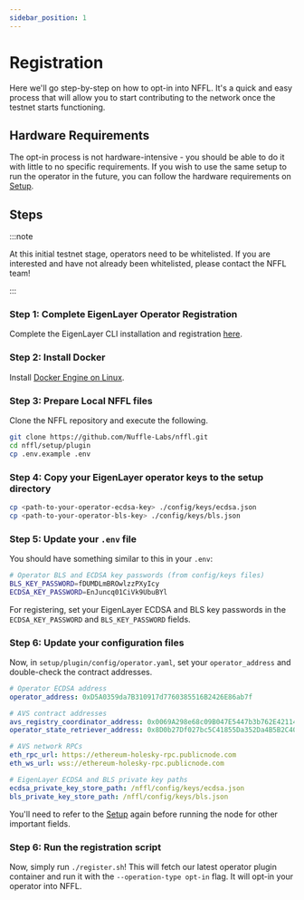 ```yaml
---
sidebar_position: 1
---
```


# Registration

Here we'll go step-by-step on how to opt-in into NFFL. It's a quick and
easy process that will allow you to start contributing to the network once the
testnet starts functioning.

## Hardware Requirements

The opt-in process is not hardware-intensive - you should be able to do it with
little to no specific requirements. If you wish to use the same setup to run
the operator in the future, you can follow the hardware requirements on
[Setup](./setup).

## Steps

:::note

At this initial testnet stage, operators need to be whitelisted. If you are
interested and have not already been whitelisted, please contact the NFFL
team!

:::

### Step 1: Complete EigenLayer Operator Registration

Complete the EigenLayer CLI installation and registration [here](https://docs.eigenlayer.xyz/operator-guides/operator-installation).

### Step 2: Install Docker

Install [Docker Engine on Linux](https://docs.docker.com/engine/install/ubuntu/).

### Step 3: Prepare Local NFFL files

Clone the NFFL repository and execute the following.

```bash
git clone https://github.com/Nuffle-Labs/nffl.git
cd nffl/setup/plugin
cp .env.example .env
```

### Step 4: Copy your EigenLayer operator keys to the setup directory

```bash
cp <path-to-your-operator-ecdsa-key> ./config/keys/ecdsa.json
cp <path-to-your-operator-bls-key> ./config/keys/bls.json
```

### Step 5: Update your `.env` file

You should have something similar to this in your `.env`:
```bash
# Operator BLS and ECDSA key passwords (from config/keys files)
BLS_KEY_PASSWORD=fDUMDLmBROwlzzPXyIcy
ECDSA_KEY_PASSWORD=EnJuncq01CiVk9UbuBYl
```

For registering, set your EigenLayer ECDSA and BLS key passwords in the
`ECDSA_KEY_PASSWORD` and `BLS_KEY_PASSWORD` fields.

### Step 6: Update your configuration files

Now, in `setup/plugin/config/operator.yaml`, set your `operator_address`
and double-check the contract addresses.

```yaml
# Operator ECDSA address
operator_address: 0xD5A0359da7B310917d7760385516B2426E86ab7f

# AVS contract addresses
avs_registry_coordinator_address: 0x0069A298e68c09B047E5447b3b762E42114a99a2
operator_state_retriever_address: 0x8D0b27Df027bc5C41855Da352Da4B5B2C406c1F0

# AVS network RPCs
eth_rpc_url: https://ethereum-holesky-rpc.publicnode.com
eth_ws_url: wss://ethereum-holesky-rpc.publicnode.com

# EigenLayer ECDSA and BLS private key paths
ecdsa_private_key_store_path: /nffl/config/keys/ecdsa.json
bls_private_key_store_path: /nffl/config/keys/bls.json
```

You'll need to refer to the [Setup](./setup) again before running the node for
other important fields.

### Step 6: Run the registration script

Now, simply run `./register.sh`! This will fetch our latest operator plugin
container and run it with the `--operation-type opt-in` flag. It will
opt-in your operator into NFFL.
